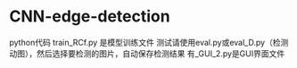 # CNN-edge-detection
python代码
train_RCf.py 是模型训练文件
测试请使用eval.py或eval_D.py（检测动图），然后选择要检测的图片，自动保存检测结果
有_GUI_2.py是GUI界面文件
